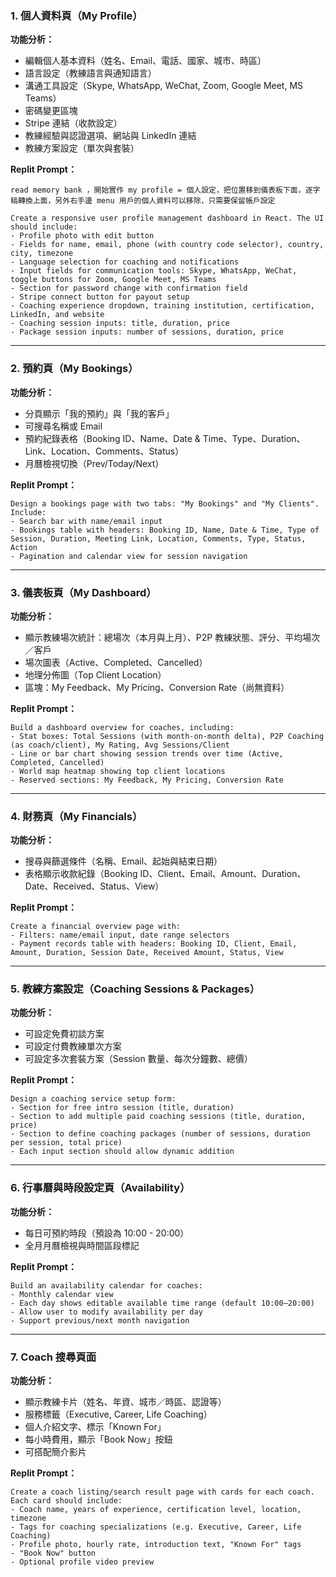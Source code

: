 
### 1. 個人資料頁（My Profile）
**功能分析：**
- 編輯個人基本資料（姓名、Email、電話、國家、城市、時區）
- 語言設定（教練語言與通知語言）
- 溝通工具設定（Skype, WhatsApp, WeChat, Zoom, Google Meet, MS Teams）
- 密碼變更區塊
- Stripe 連結（收款設定）
- 教練經驗與認證選項、網站與 LinkedIn 連結
- 教練方案設定（單次與套裝）

**Replit Prompt：**
```text
read memory bank ，開始實作 my profile = 個人設定，把位置移到儀表板下面，逐字稿轉換上面，另外右手邊 menu 用戶的個人資料可以移除，只需要保留帳戶設定

Create a responsive user profile management dashboard in React. The UI should include:
- Profile photo with edit button
- Fields for name, email, phone (with country code selector), country, city, timezone
- Language selection for coaching and notifications
- Input fields for communication tools: Skype, WhatsApp, WeChat, toggle buttons for Zoom, Google Meet, MS Teams
- Section for password change with confirmation field
- Stripe connect button for payout setup
- Coaching experience dropdown, training institution, certification, LinkedIn, and website
- Coaching session inputs: title, duration, price
- Package session inputs: number of sessions, duration, price
```

---

### 2. 預約頁（My Bookings）
**功能分析：**
- 分頁顯示「我的預約」與「我的客戶」
- 可搜尋名稱或 Email
- 預約紀錄表格（Booking ID、Name、Date & Time、Type、Duration、Link、Location、Comments、Status）
- 月曆檢視切換（Prev/Today/Next）

**Replit Prompt：**
```text
Design a bookings page with two tabs: "My Bookings" and "My Clients". Include:
- Search bar with name/email input
- Bookings table with headers: Booking ID, Name, Date & Time, Type of Session, Duration, Meeting Link, Location, Comments, Type, Status, Action
- Pagination and calendar view for session navigation
```

---

### 3. 儀表板頁（My Dashboard）
**功能分析：**
- 顯示教練場次統計：總場次（本月與上月）、P2P 教練狀態、評分、平均場次／客戶
- 場次圖表（Active、Completed、Cancelled）
- 地理分佈圖（Top Client Location）
- 區塊：My Feedback、My Pricing、Conversion Rate（尚無資料）

**Replit Prompt：**
```text
Build a dashboard overview for coaches, including:
- Stat boxes: Total Sessions (with month-on-month delta), P2P Coaching (as coach/client), My Rating, Avg Sessions/Client
- Line or bar chart showing session trends over time (Active, Completed, Cancelled)
- World map heatmap showing top client locations
- Reserved sections: My Feedback, My Pricing, Conversion Rate
```

---

### 4. 財務頁（My Financials）
**功能分析：**
- 搜尋與篩選條件（名稱、Email、起始與結束日期）
- 表格顯示收款紀錄（Booking ID、Client、Email、Amount、Duration、Date、Received、Status、View）

**Replit Prompt：**
```text
Create a financial overview page with:
- Filters: name/email input, date range selectors
- Payment records table with headers: Booking ID, Client, Email, Amount, Duration, Session Date, Received Amount, Status, View
```

---

### 5. 教練方案設定（Coaching Sessions & Packages）
**功能分析：**
- 可設定免費初談方案
- 可設定付費教練單次方案
- 可設定多次套裝方案（Session 數量、每次分鐘數、總價）

**Replit Prompt：**
```text
Design a coaching service setup form:
- Section for free intro session (title, duration)
- Section to add multiple paid coaching sessions (title, duration, price)
- Section to define coaching packages (number of sessions, duration per session, total price)
- Each input section should allow dynamic addition
```

---

### 6. 行事曆與時段設定頁（Availability）
**功能分析：**
- 每日可預約時段（預設為 10:00 - 20:00）
- 全月月曆檢視與時間區段標記

**Replit Prompt：**
```text
Build an availability calendar for coaches:
- Monthly calendar view
- Each day shows editable available time range (default 10:00–20:00)
- Allow user to modify availability per day
- Support previous/next month navigation
```

---

### 7. Coach 搜尋頁面
**功能分析：**
- 顯示教練卡片（姓名、年資、城市／時區、認證等）
- 服務標籤（Executive, Career, Life Coaching）
- 個人介紹文字、標示「Known For」
- 每小時費用，顯示「Book Now」按鈕
- 可搭配簡介影片

**Replit Prompt：**
```text
Create a coach listing/search result page with cards for each coach. Each card should include:
- Coach name, years of experience, certification level, location, timezone
- Tags for coaching specializations (e.g. Executive, Career, Life Coaching)
- Profile photo, hourly rate, introduction text, "Known For" tags
- "Book Now" button
- Optional profile video preview
```